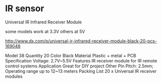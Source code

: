 # IR sensor


Universal IR Infrared Receiver Module

some models work at 3.3V others at 5V

http://www.dx.com/p/universal-ir-infrared-receiver-module-black-20-pcs-169048


Model 38
Quantity  20
Color Black
Material  Plastic + metal + PCB
Specification Voltage: 2.7V~5.5V
Features  IR receiver module for IR remote control systems
Application Great for DIY project
Other Pin Pitch: 2.5mm; Operating range up to 12~13 meters
Packing List  20 x Universal IR receiver modules



